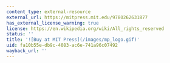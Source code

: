 ```yaml
---
content_type: external-resource
external_url: https://mitpress.mit.edu/9780262631877
has_external_license_warning: true
license: https://en.wikipedia.org/wiki/All_rights_reserved
status: ''
title: '![Buy at MIT Press](/images/mp_logo.gif)'
uid: fa10b55e-db9c-4083-ac6e-741a96c07492
wayback_url: ''
---
```


